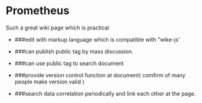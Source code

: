 # Prometheus
Such a great wiki page which is practical

- ###edit with markup language which is compatible with "wike-js'
- ###can publish public tag by mass discussion.

- ###can use public tag to search document
- ###provide version control function at document( comfirm of many people make version valid )
- ###search data correlation periodically and link each other at the page.
